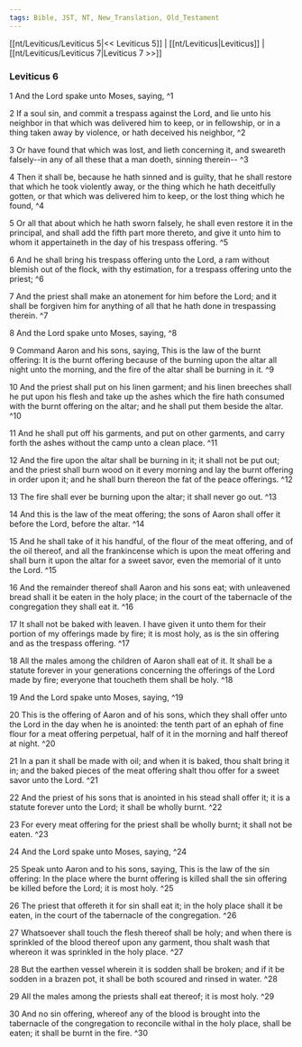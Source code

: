 ```yaml
---
tags: Bible, JST, NT, New_Translation, Old_Testament
---
```


[[nt/Leviticus/Leviticus 5|<< Leviticus 5]] | [[nt/Leviticus|Leviticus]] | [[nt/Leviticus/Leviticus 7|Leviticus 7 >>]]

### Leviticus 6

1 And the Lord spake unto Moses, saying,  ^1

2 If a soul sin, and commit a trespass against the Lord, and lie unto his neighbor in that which was delivered him to keep, or in fellowship, or in a thing taken away by violence, or hath deceived his neighbor,  ^2

3 Or have found that which was lost, and lieth concerning it, and sweareth falsely\--in any of all these that a man doeth, sinning therein\--  ^3

4 Then it shall be, because he hath sinned and is guilty, that he shall restore that which he took violently away, or the thing which he hath deceitfully gotten, or that which was delivered him to keep, or the lost thing which he found,  ^4

5 Or all that about which he hath sworn falsely, he shall even restore it in the principal, and shall add the fifth part more thereto, and give it unto him to whom it appertaineth in the day of his trespass offering.  ^5

6 And he shall bring his trespass offering unto the Lord, a ram without blemish out of the flock, with thy estimation, for a trespass offering unto the priest;  ^6

7 And the priest shall make an atonement for him before the Lord; and it shall be forgiven him for anything of all that he hath done in trespassing therein.  ^7

8 And the Lord spake unto Moses, saying,  ^8

9 Command Aaron and his sons, saying, This is the law of the burnt offering: It is the burnt offering because of the burning upon the altar all night unto the morning, and the fire of the altar shall be burning in it.  ^9

10 And the priest shall put on his linen garment; and his linen breeches shall he put upon his flesh and take up the ashes which the fire hath consumed with the burnt offering on the altar; and he shall put them beside the altar.  ^10

11 And he shall put off his garments, and put on other garments, and carry forth the ashes without the camp unto a clean place.  ^11

12 And the fire upon the altar shall be burning in it; it shall not be put out; and the priest shall burn wood on it every morning and lay the burnt offering in order upon it; and he shall burn thereon the fat of the peace offerings.  ^12

13 The fire shall ever be burning upon the altar; it shall never go out.  ^13

14 And this is the law of the meat offering; the sons of Aaron shall offer it before the Lord, before the altar.  ^14

15 And he shall take of it his handful, of the flour of the meat offering, and of the oil thereof, and all the frankincense which is upon the meat offering and shall burn it upon the altar for a sweet savor, even the memorial of it unto the Lord.  ^15

16 And the remainder thereof shall Aaron and his sons eat; with unleavened bread shall it be eaten in the holy place; in the court of the tabernacle of the congregation they shall eat it.  ^16

17 It shall not be baked with leaven. I have given it unto them for their portion of my offerings made by fire; it is most holy, as is the sin offering and as the trespass offering.  ^17

18 All the males among the children of Aaron shall eat of it. It shall be a statute forever in your generations concerning the offerings of the Lord made by fire; everyone that toucheth them shall be holy.  ^18

19 And the Lord spake unto Moses, saying,  ^19

20 This is the offering of Aaron and of his sons, which they shall offer unto the Lord in the day when he is anointed: the tenth part of an ephah of fine flour for a meat offering perpetual, half of it in the morning and half thereof at night.  ^20

21 In a pan it shall be made with oil; and when it is baked, thou shalt bring it in; and the baked pieces of the meat offering shalt thou offer for a sweet savor unto the Lord.  ^21

22 And the priest of his sons that is anointed in his stead shall offer it; it is a statute forever unto the Lord; it shall be wholly burnt.  ^22

23 For every meat offering for the priest shall be wholly burnt; it shall not be eaten.  ^23

24 And the Lord spake unto Moses, saying,  ^24

25 Speak unto Aaron and to his sons, saying, This is the law of the sin offering: In the place where the burnt offering is killed shall the sin offering be killed before the Lord; it is most holy.  ^25

26 The priest that offereth it for sin shall eat it; in the holy place shall it be eaten, in the court of the tabernacle of the congregation.  ^26

27 Whatsoever shall touch the flesh thereof shall be holy; and when there is sprinkled of the blood thereof upon any garment, thou shalt wash that whereon it was sprinkled in the holy place.  ^27

28 But the earthen vessel wherein it is sodden shall be broken; and if it be sodden in a brazen pot, it shall be both scoured and rinsed in water.  ^28

29 All the males among the priests shall eat thereof; it is most holy.  ^29

30 And no sin offering, whereof any of the blood is brought into the tabernacle of the congregation to reconcile withal in the holy place, shall be eaten; it shall be burnt in the fire.  ^30

 

